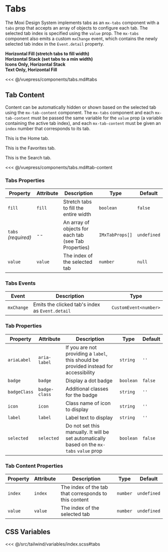 # Tabs

The Moxi Design System implements tabs as an `mx-tabs` component with a `tabs` prop that accepts an array of objects to configure each tab. The selected tab index is specified using the `value` prop. The `mx-tabs` component also emits a custom `mxChange`
event, which contains the newly selected tab index in the `Event.detail` property.

<!-- #region tabs -->
  <section class="mds">
    <!-- 
    The :tabs.prop syntax below is specific to Vue for passing data to DOM properties.
    If using JSX, you can set the tabs prop using the typical tabs={[...]} syntax.
    For vanilla JS, you will need to assign HTMLMxTabsElement.tabs = [...] in your script.
    -->
    <div class="my-20 space-y-20">
      <strong>Horizontal Fill (stretch tabs to fill width)</strong>
      <mx-tabs
        fill
        :tabs.prop="[
          { label: 'Home', icon: 'ph-house' },
          { label: 'Favorites', icon: 'ph-heart', badge: true, badgeClass: 'bg-green-600' },
          { label: 'Search', icon: 'ph-magnifying-glass' },
        ]"
        :value="activeTab"
        @mxChange="e => activeTab = e.detail"
      />
    </div>
    <div class="my-20 space-y-20">
      <strong>Horizontal Stack (set tabs to a min width)</strong>
      <mx-tabs
        :tabs.prop="[
          { label: 'Home', icon: 'ph-house' },
          { label: 'Favorites', icon: 'ph-heart', badge: true, badgeClass: 'bg-green-600' },
          { label: 'Search', icon: 'ph-magnifying-glass' },
        ]"
        :value="activeTab"
        @mxChange="e => activeTab = e.detail"
      />
    </div>
    <div class="my-20 space-y-20">
      <strong>Icons Only, Horizontal Stack</strong>
      <mx-tabs
        :tabs.prop="[
          { ariaLabel: 'Home', icon: 'ph-house' },
          { ariaLabel: 'Favorites', icon: 'ph-heart', badge: true, badgeClass: 'bg-red-600' },
          { ariaLabel: 'Search', icon: 'ph-magnifying-glass' },
        ]"
        :value="activeTab"
        @mxChange="e => activeTab = e.detail"
      />
    </div>
    <div class="my-20 space-y-20">
      <strong>Text Only, Horizontal Fill</strong>
      <mx-tabs
        fill
        :tabs.prop="[
          { label: 'Home' },
          { label: 'Favorites' },
          { label: 'Search' }
        ]"
        :value="activeTab"
        @mxChange="e => activeTab = e.detail"
      />
    </div>
  </section>
  <!-- #endregion tabs -->

<<< @/vuepress/components/tabs.md#tabs

## Tab Content

Content can be automatically hidden or shown based on the selected tab using the `mx-tab-content` component. The `mx-tabs` component and each `mx-tab-content` must be passed the same variable
for the `value` prop (a variable containing the active tab index), and each `mx-tab-content` must be given an `index` number that corresponds to its tab.

<!-- #region tab-content -->
<section class="mds">
  <div class="my-20 border">
    <mx-tabs
      fill
      :tabs.prop="[
        { label: 'Home', icon: 'ph-house' },
        { label: 'Favorites', icon: 'ph-heart' },
        { label: 'Search', icon: 'ph-magnifying-glass' },
      ]"
      :value="activeTab"
      @mxChange="e => activeTab = e.detail"
    />
    <mx-tab-content :value="activeTab" index="0">
      <p class="px-20">This is the Home tab.</p>
    </mx-tab-content>
    <mx-tab-content :value="activeTab" index="1">
      <p class="px-20">This is the Favorites tab.</p>
    </mx-tab-content>
    <mx-tab-content :value="activeTab" index="2">
      <p class="px-20">This is the Search tab.</p>
    </mx-tab-content>
  </div>
</section>
<!-- #endregion tab-content -->

<<< @/vuepress/components/tabs.md#tab-content

### Tabs Properties

| Property            | Attribute | Description                                           | Type            | Default     |
| ------------------- | --------- | ----------------------------------------------------- | --------------- | ----------- |
| `fill`              | `fill`    | Stretch tabs to fill the entire width                 | `boolean`       | `false`     |
| `tabs` _(required)_ | --        | An array of objects for each tab (see Tab Properties) | `IMxTabProps[]` | `undefined` |
| `value`             | `value`   | The index of the selected tab                         | `number`        | `null`      |

### Tabs Events

| Event      | Description                                     | Type                  |
| ---------- | ----------------------------------------------- | --------------------- |
| `mxChange` | Emits the clicked tab's index as `Event.detail` | `CustomEvent<number>` |

### Tab Properties

| Property     | Attribute     | Description                                                                                | Type      | Default |
| ------------ | ------------- | ------------------------------------------------------------------------------------------ | --------- | ------- |
| `ariaLabel`  | `aria-label`  | If you are not providing a `label`, this should be provided instead for accessibility      | `string`  | `''`    |
| `badge`      | `badge`       | Display a dot badge                                                                        | `boolean` | `false` |
| `badgeClass` | `badge-class` | Additional classes for the badge                                                           | `string`  | `''`    |
| `icon`       | `icon`        | Class name of icon to display                                                              | `string`  | `''`    |
| `label`      | `label`       | Label text to display                                                                      | `string`  | `''`    |
| `selected`   | `selected`    | Do not set this manually. It will be set automatically based on the `mx-tabs` `value` prop | `boolean` | `false` |

### Tab Content Properties

| Property | Attribute | Description                                           | Type     | Default     |
| -------- | --------- | ----------------------------------------------------- | -------- | ----------- |
| `index`  | `index`   | The index of the tab that corresponds to this content | `number` | `undefined` |
| `value`  | `value`   | The index of the selected tab                         | `number` | `undefined` |

## CSS Variables

<<< @/src/tailwind/variables/index.scss#tabs

<script>
export default {
  data() {
    return {
      activeTab: 1
    }
  }
}
</script>

